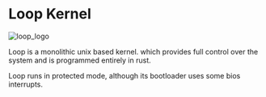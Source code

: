 # Loop Kernel

![loop_logo](https://raw.githubusercontent.com/Juanperias/loop/assets/assets/loop_logo.png)

Loop is a monolithic unix based kernel.
which provides full control over the system and is programmed entirely in rust.

Loop runs in protected mode, although its bootloader uses some bios interrupts.
